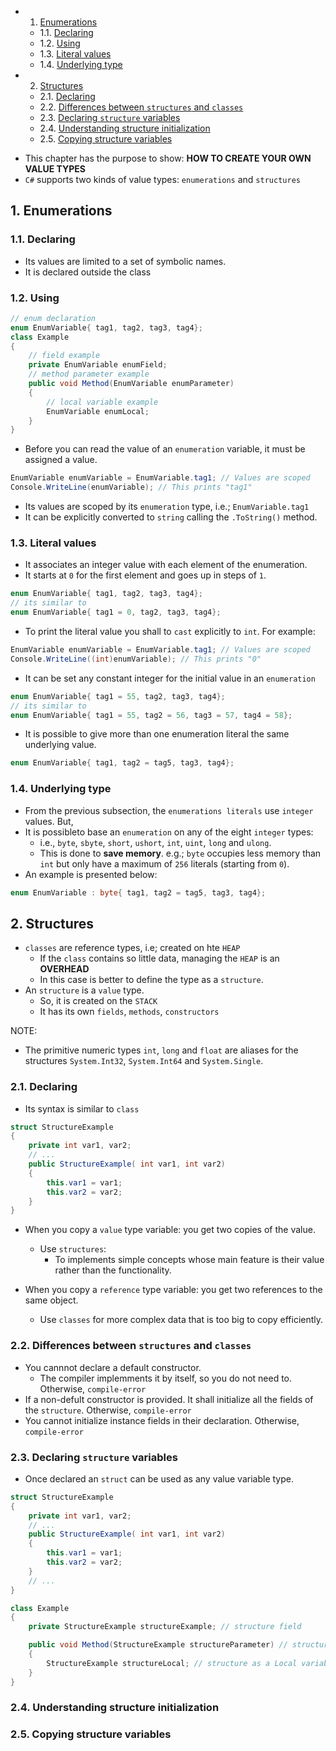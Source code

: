 <!-- vscode-markdown-toc -->
* 1. [Enumerations](#Enumerations)
	* 1.1. [Declaring](#Declaring)
	* 1.2. [Using](#Using)
	* 1.3. [Literal values](#Literalvalues)
	* 1.4. [Underlying type](#Underlyingtype)
* 2. [Structures](#Structures)
	* 2.1. [Declaring](#Declaring-1)
	* 2.2. [Differences between `structures` and `classes`](#Differencesbetweenstructuresandclasses)
	* 2.3. [Declaring `structure` variables](#Declaringstructurevariables)
	* 2.4. [Understanding structure initialization](#Understandingstructureinitialization)
	* 2.5. [Copying structure variables](#Copyingstructurevariables)

<!-- vscode-markdown-toc-config
	numbering=true
	autoSave=true
	/vscode-markdown-toc-config -->
<!-- /vscode-markdown-toc -->

 - This chapter has the purpose to show: **HOW TO CREATE YOUR OWN VALUE TYPES**
- `C#` supports two kinds of value types: `enumerations` and `structures`

##  1. <a name='Enumerations'></a>Enumerations

###  1.1. <a name='Declaring'></a>Declaring
- Its values are limited to a set of symbolic names.
- It is declared outside the class

###  1.2. <a name='Using'></a>Using
``` cs
// enum declaration
enum EnumVariable{ tag1, tag2, tag3, tag4};
class Example
{
    // field example
    private EnumVariable enumField;
    // method parameter example
    public void Method(EnumVariable enumParameter)
    {
        // local variable example
        EnumVariable enumLocal;
    }
}
```

- Before you can read the value of an `enumeration` variable, it must be assigned a value.

``` cs
EnumVariable enumVariable = EnumVariable.tag1; // Values are scoped
Console.WriteLine(enumVariable); // This prints "tag1"
```

- Its values are scoped by its `enumeration` type, i.e.; `EnumVariable.tag1`
- It can be explicitly converted to `string` calling the `.ToString()` method.

###  1.3. <a name='Literalvalues'></a>Literal values
- It associates an integer value with each element of the enumeration.
- It starts at `0` for the first element and goes up in steps of `1`.

``` cs
enum EnumVariable{ tag1, tag2, tag3, tag4};
// its similar to
enum EnumVariable{ tag1 = 0, tag2, tag3, tag4};
```

- To print the literal value you shall to `cast` explicitly to `int`. For example:

``` cs
EnumVariable enumVariable = EnumVariable.tag1; // Values are scoped
Console.WriteLine((int)enumVariable); // This prints "0"
```

- It can be set any constant integer for the initial value in an `enumeration`

``` cs
enum EnumVariable{ tag1 = 55, tag2, tag3, tag4};
// its similar to
enum EnumVariable{ tag1 = 55, tag2 = 56, tag3 = 57, tag4 = 58};
```

- It is possible to give more than one enumeration literal the same underlying value.

``` cs
enum EnumVariable{ tag1, tag2 = tag5, tag3, tag4};
```
###  1.4. <a name='Underlyingtype'></a>Underlying type
- From the previous subsection, the `enumerations literals` use `integer` values. But,
- It is possibleto base an `enumeration` on any of the eight `integer` types:
  - i.e., `byte`, `sbyte`, `short`, `ushort`, `int`, `uint`, `long` and `ulong`.
  - This is done to **save memory**. e.g.; `byte` occupies less memory than `int` but only have a maximum of `256` literals (starting from `0`).
- An example is presented below:


``` cs
enum EnumVariable : byte{ tag1, tag2 = tag5, tag3, tag4};
```

##  2. <a name='Structures'></a>Structures
- `classes` are reference types, i.e; created on hte `HEAP`
  - If the `class` contains so little data, managing the `HEAP` is an **OVERHEAD**
  - In this case is better to define the type as a `structure`. 
- An `structure` is a `value` type.
  - So, it is created on the `STACK`
  - It has its own `fields`, `methods`, `constructors`

NOTE:
- The primitive numeric types `int`, `long` and `float` are aliases for the structures `System.Int32`, `System.Int64` and `System.Single`.


###  2.1. <a name='Declaring-1'></a>Declaring
- Its syntax is similar to `class` 
``` cs
struct StructureExample
{
	private int var1, var2;
	// ...
	public StructureExample( int var1, int var2)
	{
		this.var1 = var1;
		this.var2 = var2;
	}
}
```
- When you copy a `value` type variable: you get two copies of the value.
  - Use `structures`:
    - To implements simple concepts whose main feature is their value rather than the functionality.


- When you copy a `reference` type variable: you get two references to the same object.
  - Use `classes` for more complex data that is too big to copy efficiently.


###  2.2. <a name='Differencesbetweenstructuresandclasses'></a>Differences between `structures` and `classes`
- You cannnot declare a default constructor.
  - The compiler implemments it by itself, so you do not need to. Otherwise, `compile-error`
- If a non-defult constructor is provided. It shall initialize all the fields of the `structure`. Otherwise, `compile-error`
- You cannot initialize instance fields in their declaration. Otherwise, `compile-error`


###  2.3. <a name='Declaringstructurevariables'></a>Declaring `structure` variables
- Once declared an `struct` can be used as any value variable type.

``` cs
struct StructureExample
{
	private int var1, var2;
	// ...
	public StructureExample( int var1, int var2)
	{
		this.var1 = var1;
		this.var2 = var2;
	}
	// ...
}

class Example
{
	private StructureExample structureExample; // structure field

	public void Method(StructureExample structureParameter) // structure as a parameter
	{
		StructureExample structureLocal; // structure as a Local variable
	}
}
```
###  2.4. <a name='Understandingstructureinitialization'></a>Understanding structure initialization

###  2.5. <a name='Copyingstructurevariables'></a>Copying structure variables
